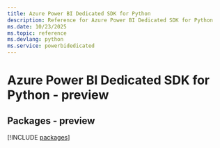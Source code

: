 ```yaml
---
title: Azure Power BI Dedicated SDK for Python
description: Reference for Azure Power BI Dedicated SDK for Python
ms.date: 10/23/2025
ms.topic: reference
ms.devlang: python
ms.service: powerbidedicated
---
```

# Azure Power BI Dedicated SDK for Python - preview
## Packages - preview
[!INCLUDE [packages](power-bi-dedicated-index.md)]